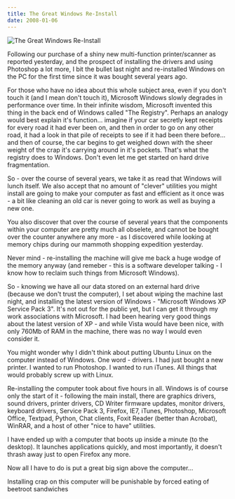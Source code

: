 ```yaml
---
title: The Great Windows Re-Install
date: 2008-01-06
---
```


![The Great Windows Re-Install](https://source.unsplash.com/qTpc0Vj4YoE/1600x900)

Following our purchase of a shiny new multi-function printer/scanner as reported yesterday, and the prospect of installing the drivers and using Photoshop a lot more, I bit the bullet last night and re-installed Windows on the PC for the first time since it was bought several years ago.

For those who have no idea about this whole subject area, even if you don't touch it (and I mean don't touch it), Microsoft Windows slowly degrades in performance over time. In their infinite wisdom, Microsoft invented this thing in the back end of Windows called "The Registry". Perhaps an analogy would best explain it's function... imagine if your car secretly kept receipts for every road it had ever been on, and then in order to go on any other road, it had a look in that pile of receipts to see if it had been there before... and then of course, the car begins to get weighed down with the sheer weight of the crap it's carrying around in it's pockets. That's what the registry does to Windows. Don't even let me get started on hard drive fragmentation.

So - over the course of several years, we take it as read that Windows will lunch itself. We also accept that no amount of "clever" utilities you might install are going to make your computer as fast and efficient as it once was - a bit like cleaning an old car is never going to work as well as buying a new one.

You also discover that over the course of several years that the components within your computer are pretty much all obselete, and cannot be bought over the counter anywhere any more - as I discovered while looking at memory chips during our mammoth shopping expedition yesterday.

Never mind - re-installing the machine will give me back a huge wodge of the memory anyway (and remeber - this is a software developer talking - I know how to reclaim such things from Microsoft Windows).

So - knowing we have all our data stored on an external hard drive (because we don't trust the computer), I set about wiping the machine last night, and installing the latest version of Windows - "Microsoft Windows XP Service Pack 3". It's not out for the public yet, but I can get it through my work associations with Microsoft. I had been hearing very good things about the latest version of XP - and while Vista would have been nice, with only 760Mb of RAM in the machine, there was no way I would even consider it.

You might wonder why I didn't think about putting Ubuntu Linux on the computer instead of Windows. One word - drivers. I had just bought a new printer. I wanted to run Photoshop. I wanted to run iTunes. All things that would probably screw up with Linux.

Re-installing the computer took about five hours in all. Windows is of course only the start of it - following the main install, there are graphics drivers, sound drivers, printer drivers, CD Writer firmware updates, monitor drivers, keyboard drivers, Service Pack 3, Firefox, IE7, iTunes, Photoshop, Microsoft Office, Textpad, Python, Chat clients, Foxit Reader (better than Acrobat), WinRAR, and a host of other "nice to have" utilities.

I have ended up with a computer that boots up inside a minute (to the desktop). It launches applications quickly, and most importantly, it doesn't thrash away just to open Firefox any more.

Now all I have to do is put a great big sign above the computer...

Installing crap on this computer will be punishable by forced eating of beetroot sandwiches